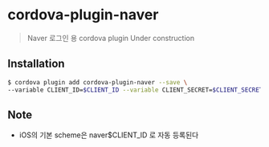 # cordova-plugin-naver

> Naver 로그인 용 cordova plugin
> Under construction

## Installation

```bash
$ cordova plugin add cordova-plugin-naver --save \
--variable CLIENT_ID=$CLIENT_ID --variable CLIENT_SECRET=$CLIENT_SECRET --variable CLIENT_NAME=$CLIENT_NAME
```

## Note

- iOS의 기본 scheme은 naver$CLIENT_ID 로 자동 등록된다
